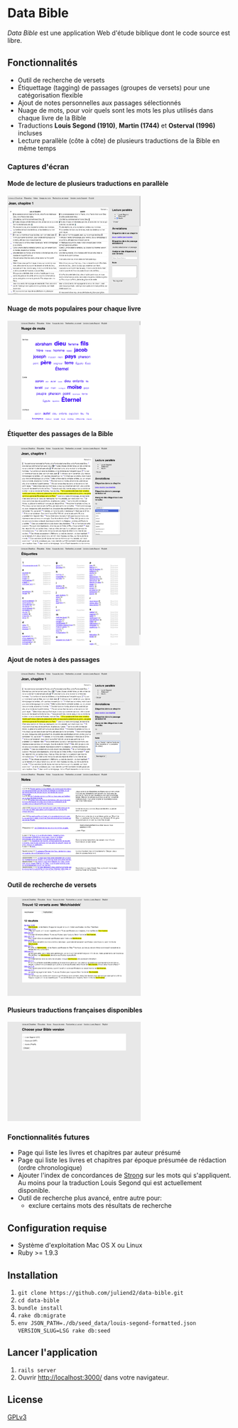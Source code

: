 # Data Bible

*Data Bible* est une application Web d'étude biblique dont le code source est libre.

## Fonctionnalités

* Outil de recherche de versets
* Étiquettage (tagging) de passages (groupes de versets) pour une catégorisation flexible
* Ajout de notes personnelles aux passages sélectionnés
* Nuage de mots, pour voir quels sont les mots les plus utilisés dans chaque
  livre de la Bible
* Traductions **Louis Segond (1910)**, **Martin (1744)** et **Osterval (1996)** incluses
* Lecture parallèle (côte à côte) de plusieurs traductions de la Bible en même temps

### Captures d'écran

#### Mode de lecture de plusieurs traductions en parallèle

<div>
<a href="doc/db_lecture_parallele.gif"><img src="doc/db_lecture_parallele.gif" width="300px" /></a>
</div>

#### Nuage de mots populaires pour chaque livre

<div>
<a href="doc/db_wordcloud.gif"><img src="doc/db_wordcloud.gif" width="300px" /></a>
</div>

#### Étiquetter des passages de la Bible

<div>
<a href="doc/db_tagger.gif"><img src="doc/db_tagger.gif" width="300px" /></a>
<a href="doc/db_tags.gif"><img src="doc/db_tags.gif" width="300px" /></a>
</div>

#### Ajout de notes à des passages

<div>
<a href="doc/db_annoter.gif"><img src="doc/db_annoter.gif" width="300px" /></a>
<a href="doc/db_notes.gif"><img src="doc/db_notes.gif" width="300px" /></a>
</div>

#### Outil de recherche de versets

<div>
<a href="doc/db_searchresults.gif"><img src="doc/db_searchresults.gif" width="300px" /></a>
</div>

#### Plusieurs traductions françaises disponibles

<div>
<a href="doc/db_versions.gif"><img src="doc/db_versions.gif" width="300px" /></a>
</div>

### Fonctionnalités futures

* Page qui liste les livres et chapitres par auteur présumé
* Page qui liste les livres et chapitres par époque présumée de rédaction (ordre chronologique)
* Ajouter l'index de concordances de [Strong](https://en.wikipedia.org/wiki/Strong%27s_Concordance) sur les mots qui s'appliquent. Au moins pour la traduction Louis Segond qui est actuellement disponible.
* Outil de recherche plus avancé, entre autre pour:
  * exclure certains mots des résultats de recherche

## Configuration requise

* Système d'exploitation Mac OS X ou Linux
* Ruby >= 1.9.3

## Installation

1. `git clone https://github.com/juliend2/data-bible.git`
2. `cd data-bible`
3. `bundle install`
4. `rake db:migrate`
5. `env JSON_PATH=./db/seed_data/louis-segond-formatted.json VERSION_SLUG=LSG rake db:seed`

## Lancer l'application

1. `rails server`
2. Ouvrir [http://localhost:3000/](http://localhost:3000/) dans votre
   navigateur.

## License

[GPLv3](http://www.gnu.org/licenses/gpl-3.0.fr.html)
